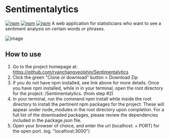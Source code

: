 # Sentimentalytics
[![npm](https://img.shields.io/badge/coverage-95%25-brightgreen.svg)]()
[![npm](https://img.shields.io/badge/devDependencies-up%20to%20date-brightgreen.svg)]()
[![npm](https://img.shields.io/badge/license-MIT-yellow.svg)]()
A web application for statisticians who want to see a sentiment analysis on certain words or phrases.

![image](https://user-images.githubusercontent.com/16450416/33190995-d412e232-d068-11e7-8e84-0dae0e10df6d.png)

## How to use
1. Go to the project homepage at: https://github.com/ryanchangyeolshin/Sentimentalytics
2. Click the green "Clone or download" button > Download Zip
3. If you do not have npm installed, see link above for more details. Once you have npm installed, while in in your terminal, open the root directory for the project: /Sentimentalytics. (from step #2)
4. In your terminal, run the command npm install while inside the root directory to install the pertinent npm packages for the project. These will appear under node_modules in the root directory upon completion. For a full list of the downloaded packages, please review the dependencies included in the package.json file.
5. Open your browser of choice, and enter the url (localhost: + PORT) for the open port. (eg. "localhost:3000")
